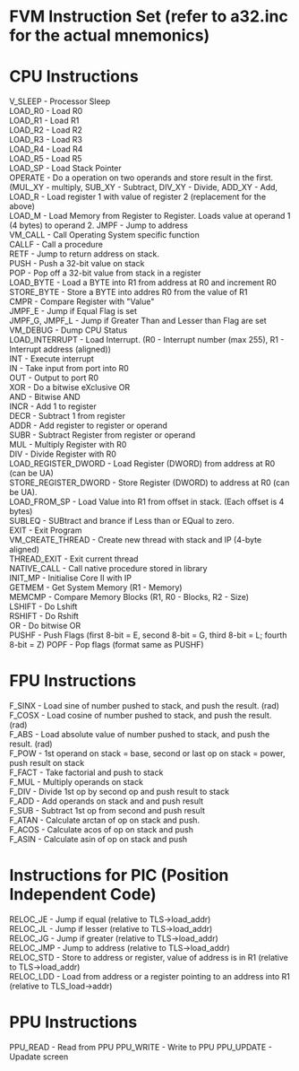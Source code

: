 FVM Instruction Set
(refer to a32.inc for the actual mnemonics)
===
<h1>CPU Instructions</h1>
V_SLEEP - Processor Sleep<br>
LOAD_R0 - Load R0<br>
LOAD_R1 - Load R1<br>
LOAD_R2 - Load R2 <br>
LOAD_R3 - Load R3 <br>
LOAD_R4 - Load R4 <br>
LOAD_R5 - Load R5 <br>
LOAD_SP - Load Stack Pointer <br>
OPERATE - Do a operation on two operands and store result in the first. (MUL_XY - multiply, SUB_XY - Subtract, DIV_XY - Divide, ADD_XY - Add, 
LOAD_R - Load register 1 with value of register 2 (replacement for the above) <br> 
LOAD_M - Load Memory from Register to Register. Loads value at operand 1 (4 bytes) to operand 2.
JMPF - Jump to address <br>
VM_CALL - Call Operating System specific function<br>
CALLF - Call a procedure<br>
RETF - Jump to return address on stack.<br>
PUSH - Push a 32-bit value on stack <br>
POP - Pop off a 32-bit value from stack in a register<br>
LOAD_BYTE - Load a BYTE into R1 from address at R0 and increment R0<br>
STORE_BYTE - Store a BYTE into addres R0 from the value of R1<br>
CMPR - Compare Register with "Value"<br>
JMPF_E - Jump if Equal Flag is set<br>
JMPF_G, JMPF_L - Jump if Greater Than and Lesser than Flag are set<br>
VM_DEBUG - Dump CPU Status <br>
LOAD_INTERRUPT - Load Interrupt. (R0 - Interrupt number (max 255), R1 - Interrupt address (aligned))<br>
INT - Execute interrupt <br>
IN - Take input from port into R0<br>
OUT - Output to port R0<br>
XOR - Do a bitwise eXclusive OR <br>
AND - Bitwise AND <br>
INCR - Add 1 to register <br>
DECR - Subtract 1 from register <br>
ADDR - Add register to register or operand <br>
SUBR - Subtract Register from register or operand <br>
MUL - Multiply Register with R0<br>
DIV - Divide Register with R0<br>
LOAD_REGISTER_DWORD - Load Register (DWORD) from address at R0 (can be UA)<br>
STORE_REGISTER_DWORD - Store Register (DWORD) to address at R0 (can be UA).<br>
LOAD_FROM_SP - Load Value into R1 from offset in stack. (Each offset is 4 bytes) <br>
SUBLEQ - SUBtract and brance if Less than or EQual to zero. <br>
EXIT - Exit Program <br>
VM_CREATE_THREAD - Create new thread with stack and IP (4-byte aligned) <br>
THREAD_EXIT - Exit current thread <br>
NATIVE_CALL - Call native procedure stored in library <br>
INIT_MP - Initialise Core II with IP <br>
GETMEM - Get System Memory (R1 - Memory)<br>
MEMCMP - Compare Memory Blocks (R1, R0 - Blocks, R2 - Size)<br>
LSHIFT - Do Lshift <br>
RSHIFT - Do Rshift <br>
OR - Do bitwise OR <br>
PUSHF - Push Flags (first 8-bit = E, second 8-bit = G, third 8-bit = L; fourth 8-bit = Z)
POPF - Pop flags (format same as PUSHF)
<h1>FPU Instructions </h1>
F_SINX - Load sine of number pushed to stack, and push the result. (rad) <br>
F_COSX - Load cosine of number pushed to stack, and push the result. (rad) <br>
F_ABS - Load absolute value of number pushed to stack, and push the result. (rad) <br>
F_POW - 1st operand on stack = base, second or last op on stack = power, push result on stack<br>
F_FACT - Take factorial and push to stack <br>
F_MUL - Multiply operands on stack <br>
F_DIV - Divide 1st op by second op and push result to stack <br>
F_ADD - Add operands on stack and and push result <br>
F_SUB - Subtract 1st op from second and push result <br>
F_ATAN - Calculate arctan of op on stack and push. <br>
F_ACOS - Calculate acos of op on stack and push <br>
F_ASIN - Calculate asin of op on stack and push <br>
<h1>Instructions for PIC (Position Independent Code)</h1>
RELOC_JE - Jump if equal (relative to TLS->load_addr) <br>
RELOC_JL - Jump if lesser (relative to TLS->load_addr)<br>
RELOC_JG - Jump if greater (relative to TLS->load_addr) <br>
RELOC_JMP - Jump to address (relative to TLS->load_addr) <br>
RELOC_STD - Store to address or register, value of address is in R1 (relative to TLS->load_addr) <br>
RELOC_LDD - Load from address or a register pointing to an address into R1 (relative to TLS_load->addr) <br>
<h1>PPU Instructions</h1>
PPU_READ - Read from PPU 
PPU_WRITE - Write to PPU 
PPU_UPDATE - Upadate screen 
